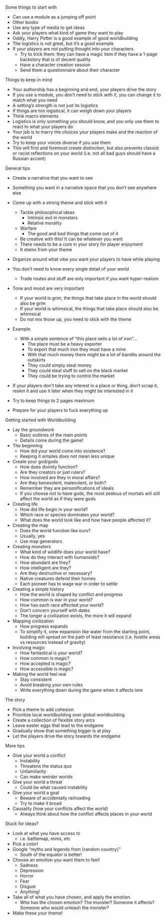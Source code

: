 Some things to start with
- Can use a module as a jumping off point
- Other books
- Use any type of media to get ideas
- Ask your players what kind of game they want to play
- Oddly, Harry Potter is a good example of good worldbuilding
- The logistics is not great, but it’s a good example
- If your players are not putting thought into your characters
	- Try to trick them: they can have a magic item if they have a 1-page backstory that is of decent quality
	- Have a character creation session
	- Send them a questionnaire about their character

Things to keep in mind
- Your authorship has a beginning and end, your players drive the story
- If you use a module, you don’t need to stick with it, you can change it to match what you need
- A setting’s strength is not just its logistics
- If things are too logistical, it can weigh down your players
- Think macro elements
- Logistics is only something you should know, and you only use them to react to what your players do
- Your job is to marry the choices your players make and the reaction of the world
- Try to keep your voices diverse if you use them
- This will first and foremost create distinction, but also prevents classist or racist reflections on your world (i.e. not all bad guys should have a Russian accent)
  
General tips
- Create a narrative that you want to see
- Something you want in a narrative space that you don’t see anywhere else
- Come up with a strong theme and stick with it
	- Tackle philosophical ideas
		- Intrinsic evil in monsters
		- Relative morality
	- Warfare
		- The good and bad things that come out of it
	- Be creative with this! It can be whatever you want
	- There needs to be a core in your story for player enjoyment
	- It stems from your theme
- Organize around what vibe you want your players to have while playing
- You don’t need to know every single detail of your world
	- Trade routes and stuff are only important if you want hyper-realism
- Tone and mood are very important
	- If your world is grim, the things that take place in the world should also be grim
	- If your world is whimsical, the things that take place should also be whimsical
	- Do not mix those up, you need to stick with the theme

- Example
	- With a simple sentence of “this place sells a lot of iron”...
		- The place must be a heavy exporter
		- To export that much iron they must have a mine
		- With that much money there might be a lot of bandits around the outskirts
		- They could simply steal money
		- They could steal stuff to sell on the black market
		- They could be trying to control the market
- If your players don’t take any interest in a place or thing, don’t scrap it, reskin it and use it later when they might be interested in it
- Try to keep things to 2 pages maximum
- Prepare for your players to fuck everything up

Getting started with Worldbuilding
- Lay the groundwork
	- Basic outlines of the main points
	- Details come during the game!
- The beginning
	- How did your world come into existence?
	- Keeping it simples does not mean less unique
- Create your god/gods
	- How does divinity function?
	- Are they creators or just rulers?
	- How involved are they in moral affairs?
	- Are they benevolent, malevolent, or both?
	- Remember they are personifications of ideals
	- If you choose not to have gods, the most zealous of mortals will still affect the world as if they were gods
- Creating life
	- How did life begin in your world?
	- Which race or species dominates your world?
	- What does the world look like and how have people affected it?
- Creating the map
	- Does the world function like ours?
	- Usually, yes
	- Use map generators
- Creating monsters
	- What kind of wildlife does your world have?
	- How do they interact with humanoids?
	- How abundant are they?
	- How intelligent are they?
	- Are they destructive or necessary?
	- Native creatures defend their homes
	- Each pioneer has to wage war in order to settle
- Creating a simple history
	- How the world is shaped by conflict and progress
	- How common is war in your world?
	- How has each race affected your world?
	- Don’t concern yourself with dates
	- The longer a civilization exists, the more it will expand
- Mapping civilization
	- How progress expands
	- To simplify it, view expansion like water from the starting point, building will spread on the path of least resistance (i.e. hostile areas vs resources instead of gravity)
- Involving magic
	- How fantastical is your world?
	- How common is magic?
	- How accepted is magic?
	- How accessible is magic?
- Making the world feel real
	- Stay consistent
	- Avoid breaking your own rules
	- Write everything down during the game when it affects lore

The story
- Pick a theme to add cohesion
- Prioritize local worldbuilding over global worldbuilding
- Create a collection of flexible story arcs
- Leave easter eggs that lead to the endgame
- Gradually show that something bigger is at play
- Let the players drive the story towards the endgame

More tips
- Give your world a conflict
	- Instability
	- Threatens the status quo
	- Unfamiliarity
	- Can make weirder worlds
- Give your world a threat
	- Could be what caused instability
- Give your world a goal
	- Beware of accidentally railroading
	- Try to make it broad
- Causality (how your conflicts affect the world)
	- Always think about how the conflict affects places in your world

Stuck for ideas?
- Look at what you have access to
	- i.e. battlemap, minis, etc
- Pick a color!
- Google “myths and legends from {random country}” 
	- South of the equator is better!
- Choose an emotion you want them to feel!
	- Sadness
	- Depression
	- Horror
	- Fear
	- Disgust
	- Anything! 
- Take all of what you have chosen, and apply the emotion. 
	- Who has the chosen emotion? The monster? Someone it affects? Someone who would unleash the monster?
- Make these your theme!